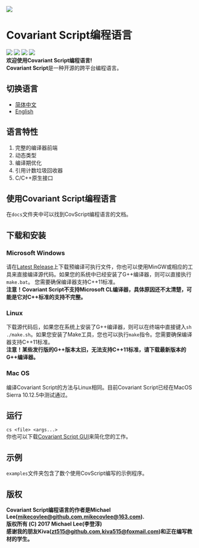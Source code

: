 ![](https://github.com/mikecovlee/covscript/raw/master/icon/covariant_script_wide.png)
# Covariant Script编程语言 #
[![](https://img.shields.io/badge/build-passing-blue.svg)](https://github.com/mikecovlee/covscript/releases/latest) [![](https://img.shields.io/badge/GUI%20build-passing-blue.svg)](https://github.com/mikecovlee/covscript-gui/releases/latest) [![](https://img.shields.io/badge/language-C%2B%2B-blue.svg)](http://www.cplusplus.com/) [![](https://img.shields.io/badge/license-GPLv3-blue.svg)](https://github.com/mikecovlee/covscript/blob/master/LICENSE)  
**欢迎使用Covariant Script编程语言!**  
**Covariant Script**是一种开源的跨平台编程语言。
## 切换语言 ##
- [简体中文](https://github.com/mikecovlee/covscript/blob/master/README.zh_CN.md)
- [English](https://github.com/mikecovlee/covscript/blob/master/README.md)

## 语言特性 ##
1. 完整的编译器前端
2. 动态类型
3. 编译期优化
4. 引用计数垃圾回收器
5. C/C++原生接口

## 使用Covariant Script编程语言 ##
在`docs`文件夹中可以找到CovScript编程语言的文档。
## 下载和安装 ##
### Microsoft Windows ###
请在[Latest Release](https://github.com/mikecovlee/covscript/releases/latest)上下载预编译可执行文件，你也可以使用MinGW或相应的工具来直接编译源代码。如果您的系统中已经安装了G++编译器，则可以直接执行`make.bat`。 您需要确保编译器支持C++11标准。  
**注意！Covariant Script不支持Microsoft CL编译器，具体原因还不太清楚，可能是它对C++标准的支持不完整。**
### Linux ###
下载源代码后，如果您在系统上安装了G++编译器，则可以在终端中直接键入`sh ./make.sh`。如果您安装了Make工具，您也可以执行`make`指令。您需要确保编译器支持C++11标准。  
**注意！某些发行版的G++版本太旧，无法支持C++11标准，请下载最新版本的G++编译器。**
### Mac OS ###
编译Covariant Script的方法与Linux相同。目前Covariant Script已经在MacOS Sierra 10.12.5中测试通过。
## 运行 ##
`cs <file> <args...>`  
你也可以下载[Covariant Script GUI](https://github.com/mikecovlee/covscript-gui/releases/latest)来简化您的工作。
## 示例 ##
`examples`文件夹包含了数个使用CovScript编写的示例程序。
## 版权 ##
**Covariant Script编程语言的作者是Michael Lee(mikecovlee@github.com,mikecovlee@163.com).**  
**版权所有 (C) 2017 Michael Lee(李登淳)**  
**感谢我的朋友Kiva(zt515@github.com,kiva515@foxmail.com)和正在编写教材的学生。**
